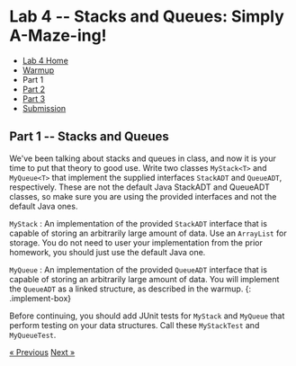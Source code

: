 # Lab 4 -- Stacks and Queues: Simply A-Maze-ing!

* [Lab 4 Home](index.html)
* [Warmup](warmup.html)
* Part 1
* [Part 2](part2.html)
* [Part 3](part3.html)
* [Submission](submission.html)

## Part 1 -- Stacks and Queues
We've been talking about stacks and queues in class, and now it is your time
to put that theory to good use. Write two classes `MyStack<T>` and `MyQueue<T>`
that implement the supplied interfaces `StackADT` and `QueueADT`, respectively.  These are not the default Java StackADT and QueueADT classes, so make sure you are using the provided interfaces and not the default Java ones.

`MyStack`
: An implementation of the provided `StackADT` interface that is capable
  of storing an arbitrarily large amount of data. Use an `ArrayList` for storage.  You do not need to user your implementation from the prior homework, you should just use the default Java one.

`MyQueue`
: An implementation of the provided `QueueADT` interface that is
  capable of storing an arbitrarily large amount of data.  You will implement
  the `QueueADT` as a linked structure, as described in the warmup.
{: .implement-box}
  
Before continuing, you should add JUnit tests for `MyStack` and `MyQueue` that
perform testing on your data structures. Call these `MyStackTest` and
`MyQueueTest`.

[&laquo; Previous](warmup.html)   [Next &raquo;](part2.html)